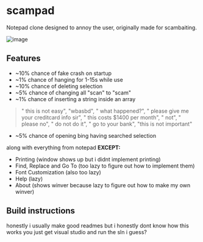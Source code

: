 # scampad

Notepad clone designed to annoy the user, originally made for scambaiting.

![image](https://user-images.githubusercontent.com/49620652/181848131-e1917f7f-f4c5-472d-83bf-c7506d8e3f79.png)


## Features
- ~10% chance of fake crash on startup
- ~1% chance of hanging for 1-15s while use
- ~10% chance of deleting selection
- ~5% chance of changing all "scan" to "scam"
- ~1% chance of inserting a string inside an array
> " this is not easy", "wbasbd", " what happened?", " please give me your creditcard info sir",
            " this costs $1400 per month", " not", " please no", " do not do it", " go to your bank", "this is not important"
- ~5% chance of opening bing having searched selection

along with everything from notepad
**EXCEPT:**
- Printing (window shows up but i didnt implement printing)
- Find, Replace and Go To (too lazy to figure out how to implement them)
- Font Customization (also too lazy)
- Help (lazy)
- About (shows winver because lazy to figure out how to make my own winver)

## Build instructions
honestly i usually make good readmes but i honestly dont know how this works you just get visual studio and run the sln i guess?
